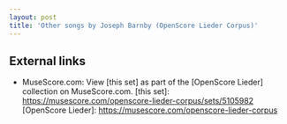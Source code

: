 ```yaml
---
layout: post
title: 'Other songs by Joseph Barnby (OpenScore Lieder Corpus)'
---
```


## External links

- MuseScore.com: View [this set] as part of the [OpenScore Lieder] collection on MuseScore.com.
[this set]: https://musescore.com/openscore-lieder-corpus/sets/5105982
[OpenScore Lieder]: https://musescore.com/openscore-lieder-corpus
